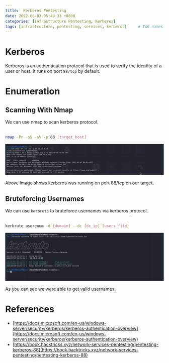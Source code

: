 ```yaml
---
title:  Kerberos Pentesting
date: 2022-06-03 05:49:33 +0800
categories: [Infrastructure Pentesting, Kerberos]
tags: [infrastructure, pentesting, services, kerberos]     # TAG names should always be lowercase
---
```


# Kerberos

Kerberos is an authentication protocol that is used to verify the identity of a user or host. It runs on port `88/tcp` by default.

# Enumeration

## Scanning With Nmap

We can use nmap to scan kerberos protocol.

```bash

nmap -Pn -sS -sV -p 88 [target_host]

```

![kerb](https://raw.githubusercontent.com/cyberkhalid/cyberkhalid.github.io/main/assets/img/ipentest/kerb0.png)

Above image shows kerberos was running on port 88/tcp on our target. 

## Bruteforcing Usernames

We can use `kerbrute` to bruteforce usernames via kerberos protocol.

```bash

kerbrute userenum -d [domain] --dc [dc_ip] [users_file]

```

![kerb](https://raw.githubusercontent.com/cyberkhalid/cyberkhalid.github.io/main/assets/img/ipentest/kerb1.png)

As you can see we were able to get valid usernames.

# References

- [https://docs.microsoft.com/en-us/windows-server/security/kerberos/kerberos-authentication-overview](https://docs.microsoft.com/en-us/windows-server/security/kerberos/kerberos-authentication-overview)
- [https://book.hacktricks.xyz/network-services-pentesting/pentesting-kerberos-88](https://book.hacktricks.xyz/network-services-pentesting/pentesting-kerberos-88)
